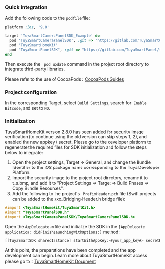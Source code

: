 ### Quick integration

Add the following code to the ```podfile``` file:

```ruby
platform :ios, '9.0'

target 'TuyaSmartCameraPanelSDK_Example' do
  pod 'TuyaSmartCameraPanelSDK', :git => 'https://gitlab.com/TuyaSmartCameraPanel/tuyasmart_camera_panel_sdk_ios.git'
  pod 'TuyaSmartHomeKit'
  pod "TuyaSmartPanelSDK", :git => "https://gitlab.com/TuyaSmartPanel/tuyasmart_panel_ios_sdk.git"
end
```

Then execute the `` pod update`` command in the project root directory to integrate third-party libraries.

Please refer to the use of CocoaPods：[CocoaPods Guides](https://guides.cocoapods.org/)

### Project configuration

In the corresponding Target, select `Build Settings`, search for` Enable Bitcode`, and set to `NO`.

### Initialization

TuyaSmartHomeKit version 2.8.0 has been added for security image verification (to continue using the old version can skip steps 1, 2), and enabled the new appkey / secret. Please go to the developer platform to regenerate the required files for SDK initialization and follow the steps below to integrate:

1. Open the project settings, Target => General, and change the Bundle Identifier to the iOS package name corresponding to the Tuya Developer Platform.
2. Import the security image to the project root directory, rename it to t_s.bmp, and add it to "Project Settings => Target => Build Phases => Copy Bundle Resources".
3. Add the following to the project's `` PrefixHeader.pch`` file (Swift projects can be added to the xxx_Bridging-Header.h bridge file):

```objective-c
#import <TuyaSmartHomeKit/TuyaSmartKit.h>
#import "TuyaSmartPanelSDK.h"
#import <TuyaSmartCameraPanelSDK/TuyaSmartCameraPanelSDK.h>
```

Open the ```AppDelegate.m``` file and initialize the SDK in the ```[AppDelegate application: didFinishLaunchingWithOptions:]```  method:

```objective-c
[[TuyaSmartSDK sharedInstance] startWithAppKey:<#your_app_key#> secretKey:<#your_secret_key#>];
```

At this point, the preparations have been completed and the app development can begin. Learn more about TuyaSmartHomeKit access please go to：[TuyaSmartHomeKit Document](https://tuyainc.github.io/tuyasmart_home_ios_sdk_doc/en/)